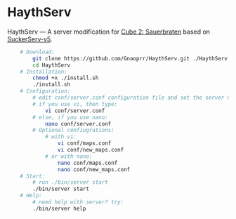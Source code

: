 HaythServ
========
HaythServ — A server modification for <a href="http://sauerbraten.org">Cube 2: Sauerbraten</a> based on <a href="https://code.google.com/p/suckerserv/">SuckerServ-v5</a>.

```bash
	# Download:
		git clone https://github.com/Gnaoprr/HaythServ.git ./HaythServ
		cd HaythServ
	# Installation:
		chmod +x ./install.sh
		./install.sh
	# Configuration:
		# edit conf/server.conf configuration file and set the server name, port, motd and others.
		# if you use vi, then type:
			vi conf/server.conf
		# else, if you use nano:
			nano conf/server.conf
		# Optional confiugrations:
			# with vi:
				vi conf/maps.conf
				vi conf/new_maps.conf
			# or with nano:
				nano conf/maps.conf
				nano conf/new_maps.conf
	# Start:
		# run ./bin/server start
		./bin/server start
	# Help:
		# need help with server? try:
		./bin/server help
```
